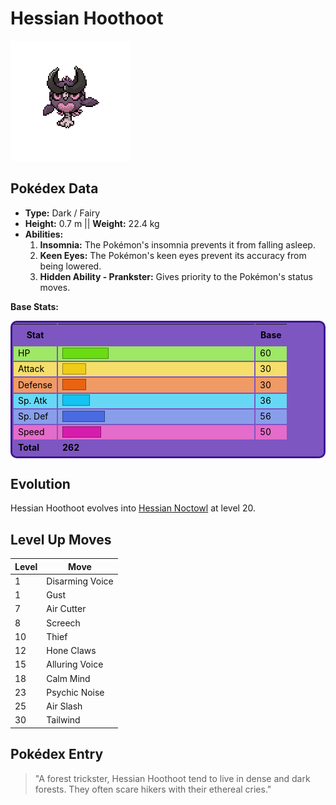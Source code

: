 # Hessian Hoothoot

![Hessian Hoothoot](assets/images/pokemon/hoothoot_inritum.png)

## Pokédex Data

- **Type:** Dark / Fairy
- **Height:** 0.7 m || **Weight:** 22.4 kg
- **Abilities:**
    1. **Insomnia:** The Pokémon's insomnia prevents it from falling asleep.
    2. **Keen Eyes:** The Pokémon's keen eyes prevent its accuracy from being lowered.
    3. **Hidden Ability - Prankster:** Gives priority to the Pokémon's status moves.

**Base Stats:**
<table style="border-collapse: separate; border: 3px solid #3e1692; border-radius: 10px; background: #7e56c2; width: 100%; color: #000; font-size: 14px;">
  <thead>
    <tr>
      <th style="padding: 8px;">Stat</th>
      <th colspan="3" style="padding: 8px;"></th>
      <th style="padding: 8px;">Base</th>
    </tr>
  </thead>
  <tbody>
    <tr style="background: #9EE865;"><td>HP</td><td colspan="3" style="width: 300px;"><div style="background: #69DC12; width: 24%; height: 16px; border: 1px solid #448F0C;"></div></td><td>60</td></tr>
    <tr style="background: #F5DE69;"><td>Attack</td><td colspan="3"><div style="background: #EFCC18; width: 12%; height: 16px; border: 1px solid #9B8510;"></div></td><td>30</td></tr>
    <tr style="background: #F09A65;"><td>Defense</td><td colspan="3"><div style="background: #E86412; width: 12%; height: 16px; border: 1px solid #97410C;"></div></td><td>30</td></tr>
    <tr style="background: #66D8F6;"><td>Sp. Atk</td><td colspan="3"><div style="background: #14C3F1; width: 14%; height: 16px; border: 1px solid #0D7F9D;"></div></td><td>36</td></tr>
    <tr style="background: #899EEA;"><td>Sp. Def</td><td colspan="3"><div style="background: #4A6ADF; width: 22%; height: 16px; border: 1px solid #304591;"></div></td><td>56</td></tr>
    <tr style="background: #E46CCA;"><td>Speed</td><td colspan="3"><div style="background: #D51DAD; width: 20%; height: 16px; border: 1px solid #8B1370;"></div></td><td>50</td></tr>
    <tr style="background: #7e56c2; font-weight: bold;"><td>Total</td><td>262</td><td colspan="3"></td></tr>
  </tbody>
</table>

## Evolution

Hessian Hoothoot evolves into [Hessian Noctowl](noctowl.md) at level 20.

## Level Up Moves

| Level | Move            |
|-------|-----------------|
| 1     | Disarming Voice |
| 1     | Gust            |
| 7     | Air Cutter      |
| 8     | Screech         |
| 10    | Thief           |
| 12    | Hone Claws      |
| 15    | Alluring Voice  |
| 18    | Calm Mind       |
| 23    | Psychic Noise   |
| 25    | Air Slash       |
| 30    | Tailwind        |

## Pokédex Entry

> "A forest trickster, Hessian Hoothoot tend to live in dense and dark forests. They often scare hikers with their ethereal cries."
